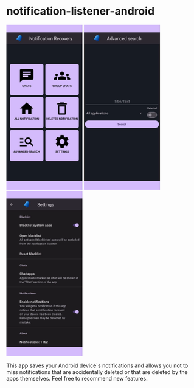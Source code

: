 ﻿# notification-listener-android
 
<p float="middle">
  <img src="img/home_screen.png" width="200" />
  <img src="img/search.png" width="200" />
  <img src="img/settings.png" width="200" />
</p>

This app saves your Android device`s notifications and allows you not to miss notifications that are accidentally deleted or that are deleted by the apps themselves. Feel free to recommend new features.
